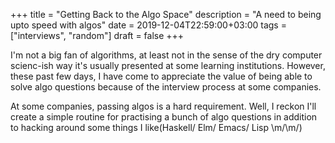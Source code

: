 +++
title = "Getting Back to the Algo Space"
description = "A need to being upto speed with algos"
date = 2019-12-04T22:59:00+03:00
tags = ["interviews", "random"]
draft = false
+++

I'm not a big fan of algorithms, at least not in the sense of the dry computer scienc-ish way it's usually presented at some learning institutions. However, these past few days, I have come to appreciate the value of being able to solve algo questions because of the interview process at some companies.

At some companies, passing algos is a hard requirement. Well, I reckon I'll create a simple routine for practising a bunch of algo questions in addition to hacking around some things I like(Haskell/ Elm/ Emacs/ Lisp \m/\m/)
